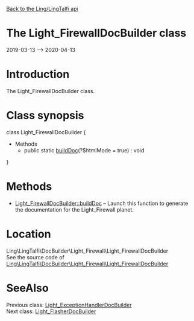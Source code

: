 [Back to the Ling/LingTalfi api](https://github.com/lingtalfi/LingTalfi/blob/master/doc/api/Ling/LingTalfi.md)



The Light_FirewallDocBuilder class
================
2019-03-13 --> 2020-04-13






Introduction
============

The Light_FirewallDocBuilder class.



Class synopsis
==============


class <span class="pl-k">Light_FirewallDocBuilder</span>  {

- Methods
    - public static [buildDoc](https://github.com/lingtalfi/LingTalfi/blob/master/doc/api/Ling/LingTalfi/DocBuilder/Light_Firewall/Light_FirewallDocBuilder/buildDoc.md)(?$htmlMode = true) : void

}






Methods
==============

- [Light_FirewallDocBuilder::buildDoc](https://github.com/lingtalfi/LingTalfi/blob/master/doc/api/Ling/LingTalfi/DocBuilder/Light_Firewall/Light_FirewallDocBuilder/buildDoc.md) &ndash; Launch this function to generate the documentation for the Light_Firewall planet.





Location
=============
Ling\LingTalfi\DocBuilder\Light_Firewall\Light_FirewallDocBuilder<br>
See the source code of [Ling\LingTalfi\DocBuilder\Light_Firewall\Light_FirewallDocBuilder](https://github.com/lingtalfi/LingTalfi/blob/master/DocBuilder/Light_Firewall/Light_FirewallDocBuilder.php)



SeeAlso
==============
Previous class: [Light_ExceptionHandlerDocBuilder](https://github.com/lingtalfi/LingTalfi/blob/master/doc/api/Ling/LingTalfi/DocBuilder/Light_ExceptionHandler/Light_ExceptionHandlerDocBuilder.md)<br>Next class: [Light_FlasherDocBuilder](https://github.com/lingtalfi/LingTalfi/blob/master/doc/api/Ling/LingTalfi/DocBuilder/Light_Flasher/Light_FlasherDocBuilder.md)<br>
